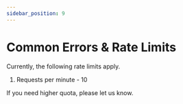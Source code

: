 ```yaml
---
sidebar_position: 9
---
```


# Common Errors & Rate Limits

Currently, the following rate limits apply.

1. Requests per minute - 10

If you need higher quota, please let us know.